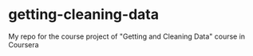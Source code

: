 # getting-cleaning-data
My repo for the course project of "Getting and Cleaning Data" course in Coursera
